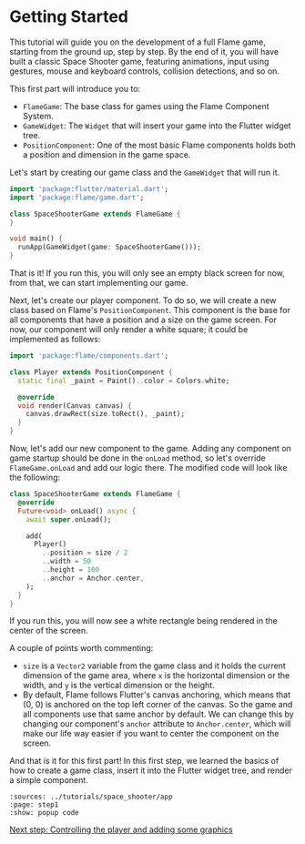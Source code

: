 # Getting Started

This tutorial will guide you on the development of a full Flame game, starting from the ground up,
step by step. By the end of it, you will have built a classic Space Shooter game, featuring
animations, input using gestures, mouse and keyboard controls, collision detections, and so on.

This first part will introduce you to:

- `FlameGame`: The base class for games using the Flame Component System.
- `GameWidget`: The `Widget` that will insert your game into the Flutter widget tree.
- `PositionComponent`: One of the most basic Flame components holds both a position and
dimension in the game space.

Let's start by creating our game class and the `GameWidget` that will run it.

```dart
import 'package:flutter/material.dart';
import 'package:flame/game.dart';

class SpaceShooterGame extends FlameGame {
}

void main() {
  runApp(GameWidget(game: SpaceShooterGame()));
}
```

That is it! If you run this, you will only see an empty black screen for now, from that, we can
start implementing our game.

Next, let's create our player component. To do so, we will create a new class based on Flame's
`PositionComponent`. This component is the base for all components that have a position and a size
on the game screen. For now, our component will only render a white square; it could be
implemented as follows:

```dart
import 'package:flame/components.dart';

class Player extends PositionComponent {
  static final _paint = Paint()..color = Colors.white;

  @override
  void render(Canvas canvas) {
    canvas.drawRect(size.toRect(), _paint);
  }
}
```

Now, let's add our new component to the game. Adding any component on game startup should be done
in the `onLoad` method, so let's override `FlameGame.onLoad` and add our logic there. The modified
code will look like the following:

```dart
class SpaceShooterGame extends FlameGame {
  @override
  Future<void> onLoad() async {
    await super.onLoad();

    add(
      Player()
        ..position = size / 2
        ..width = 50
        ..height = 100
        ..anchor = Anchor.center,
    );
  }
}
```

If you run this, you will now see a white rectangle being rendered in the center of the screen.

A couple of points worth commenting:

- `size` is a `Vector2` variable from the game class and it holds the current dimension of the game
area, where `x` is the horizontal dimension or the width, and `y` is the vertical dimension or the
height.
- By default, Flame follows Flutter's canvas anchoring, which means that (0, 0) is anchored on the
top left corner of the canvas. So the game and all components use that same anchor by default. We
can change this by changing our component's `anchor` attribute to `Anchor.center`, which will make
our life way easier if you want to center the component on the screen.

And that is it for this first part! In this first step, we learned the basics of how to create a
game class, insert it into the Flutter widget tree, and render a simple component.

```{flutter-app}
:sources: ../tutorials/space_shooter/app
:page: step1
:show: popup code
```
[Next step: Controlling the player and adding some graphics](./step_2.md)

